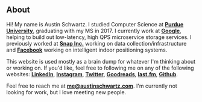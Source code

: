 ## About
Hi! My name is Austin Schwartz. I studied Computer Science at <b><a href="http://cs.purdue.edu">Purdue University</a></b>, graduating with my MS in 2017. I currently work at <b><a href="https://www.google.com">Google</a></b>, helping to build out low-latency, high QPS microservice storage services. I previously worked at <b><a href="https://snap.com">Snap Inc.</a></b> working on data collection/infrastructure and <b><a href="https://facebook.com">Facebook</a></b> working on intelligent indoor positioning systems.

This website is used mostly as a brain dump for whatever I'm thinking about or working on. If you'd like, feel free to following me on any of the following websites: <b><a href="https://www.linkedin.com/in/austinschwartz/">LinkedIn</a></b>, <b><a href="http://www.instagram.com/austischwartz">Instagram</a></b>, <b><a href="https://twitter.com/austischwartz">Twitter</a></b>, <b><a href="https://www.goodreads.com/austinschwartz">Goodreads</a></b>, <b><a href="http://www.last.fm/user/nonis3">last.fm</a></b>, <b><a href="http://www.github.com/austinschwartz">Github</a></b>.

Feel free to reach me at <b><a href="mailto:me@austinschwartz.com">me<span>@</span>austinschwartz.com</a></b>. I'm currently not looking for work, but I love meeting new people.
